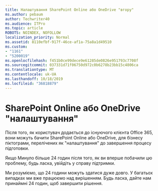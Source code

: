```yaml
---
title: Налаштування SharePoint Online або OneDrive "вгору"
ms.author: pebaum
author: Techwriter40
ms.audience: ITPro
ms.topic: article
ROBOTS: NOINDEX, NOFOLLOW
localization_priority: Normal
ms.assetid: 8110efbf-917f-46ce-af1a-75a8a1d49510
ms.custom:
- "1161"
- "5200019"
ms.openlocfilehash: f451b0ce99dece9e61285de0826e951793c7708f
ms.sourcegitcommit: 037331d71f06750d972c0b6278b23bb15c4806ca
ms.translationtype: MT
ms.contentlocale: uk-UA
ms.lasthandoff: 10/18/2019
ms.locfileid: "36818879"
---
```

# <a name="sharepoint-online-or-onedrive-setting-up"></a>SharePoint Online або OneDrive "налаштування"

Після того, як користувач додається до існуючого клієнта Office 365, вони можуть бачити SharePoint Online або OneDrive, для бізнесу піктограми, перелічених як "налаштування" до завершення процесу підготовки.

Якщо Минуло більше 24 годин після того, як ви вперше побачили цю проблему, будь ласка, увійдіть у справу підтримки.

Ми розуміємо, що 24 години можуть здатися дуже довго. У багатьох випадках ми вже працюємо над вирішенням. Будь ласка, дайте нам принаймні 24 годин, щоб завершити рішення.

